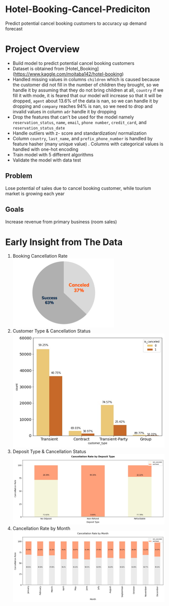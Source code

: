 # Hotel-Booking-Cancel-Prediciton 
Predict potential cancel booking customers to accuracy up demand forecast

# Project Overview
- Build model to predict potential cancel booking customers
- Dataset is obtained from [Hotel_Booking] (https://www.kaggle.com/mojtaba142/hotel-booking)
- Handled missing values in columns `children`  which is caused because the customer did not fill in the number of children they brought, so we handle it by assuming that they do not bring children at all, `country` if we fill it with mode, it is feared that our model will increase so that it will be dropped, `agent` about 13.6% of the data is nan, so we can handle it by dropping and `company` reaches 94% is nan, so we need to drop and invalid values in column `adr` handle it by dropping
- Drop the features that can't be used for the model namely `reservation_status`, `name`, `email`, `phone number`, `credit_card`, and `reservation_status_date`
- Handle outliers with z- score and standardization/ normalization
- Column `country`, `last_name`, and `prefix_phone_number` is handled by feature hasher (many unique value) . Columns with categorical values is handled with one-hot encoding
- Train model with 5 different algorithms
- Validate the model with data test

## Problem
Lose potential of sales due to cancel booking customer, while tourism market is growing each year

## Goals
Increase revenue from primary business (room sales)

# Early Insight from The Data
1. Booking Cancellation Rate
![](https://github.com/muhfadilf/Hotel-Booking-Cancel-Prediciton/blob/main/images/booking_cancellation_rate.png)
3. Customer Type & Cancellation Status
![](https://github.com/muhfadilf/Hotel-Booking-Cancel-Prediciton/blob/main/images/customer_type.jpg)
5. Deposit Type & Cancellation Status
![](https://github.com/muhfadilf/Hotel-Booking-Cancel-Prediciton/blob/main/images/deposit_type_2.jpg)
7. Cancellation Rate by Month
![](https://github.com/muhfadilf/Hotel-Booking-Cancel-Prediciton/blob/main/images/Cancellation_rate_month.jpg)
